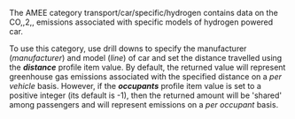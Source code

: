 The AMEE category transport/car/specific/hydrogen contains data on the
CO,,2,, emissions associated with specific models of hydrogen powered
car.

To use this category, use drill downs to specify the manufacturer
(*manufacturer*) and model (*line*) of car and set the distance
travelled using the ***distance*** profile item value. By default, the
returned value will represent greenhouse gas emissions associated with
the specified distance on a *per vehicle* basis. However, if the
***occupants*** profile item value is set to a positive integer (its
default is -1), then the returned amount will be 'shared' among
passengers and will represent emissions on a *per occupant* basis.
